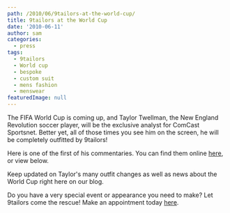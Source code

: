 ```yaml
---
path: /2010/06/9tailors-at-the-world-cup/
title: 9tailors at the World Cup
date: '2010-06-11'
author: sam
categories:
  - press
tags:
  - 9tailors
  - World cup
  - bespoke
  - custom suit
  - mens fashion
  - menswear
featuredImage: null
---
```

The FIFA World Cup is coming up, and Taylor Twellman, the New England Revolution soccer player, will be the exclusive analyst for ComCast Sportsnet. Better yet, all of those times you see him on the screen, he will be completely outfitted by 9tailors!

Here is one of the first of his commentaries. You can find them online [here](http://www.csnne.com/pages/v1_landing?blockID=250587), or view below. 

Keep updated on Taylor's many outfit changes as well as news about the World Cup right here on our blog. 

Do you have a very special event or appearance you need to make? Let 9tailors come the rescue! Make an appointment today [here](http://9tailors.com/).